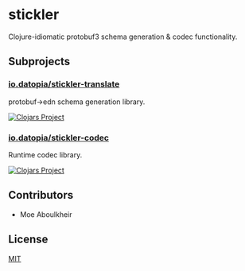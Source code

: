 # stickler

Clojure-idiomatic protobuf3 schema generation & codec functionality.

## Subprojects

### [io.datopia/stickler-translate](translate)

protobuf->edn schema generation library.

[![Clojars
Project](http://clojars.org/io.datopia/stickler-translate/latest-version.svg)](http://clojars.org/io.datopia/stickler-translate)

### [io.datopia/stickler-codec](codec)

Runtime codec library.

[![Clojars
Project](http://clojars.org/io.datopia/stickler-codec/latest-version.svg)](http://clojars.org/io.datopia/stickler-codec)

## Contributors

- Moe Aboulkheir

## License

[MIT](LICENSE)
